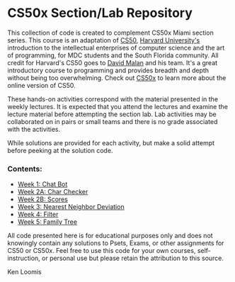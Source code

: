 # CS50x Section/Lab Repository
This collection of code is created to complement CS50x Miami section series.
This course is an adaptation of [CS50](https://www.cs50.net),
[Harvard University's](http://www.harvard.edu) introduction to the
intellectual enterprises of computer science and the art of programming,
for MDC students and the South Florida community. All credit for
Harvard's CS50 goes to [David Malan](https://cs.harvard.edu/malan/) and his
team. It's a great introductory course to programming and provides breadth
and depth without being too overwhelming. Check out
[CS50x](https://www.edx.org/course/cs50s-introduction-to-computer-science) to
learn more about the online version of CS50.

These hands-on activities correspond with the material presented in the
weekly lectures. It is expected that you attend the lectures and examine
the lecture material before attempting the section lab. Lab activities
may be collaborated on in pairs or small teams and there is no grade
associated with the activities.

While solutions are provided for each activity, but make a
solid attempt before peeking at the solution code.

### Contents:
* [Week 1: Chat Bot](https://github.com/kjloomis/cs50x_labs/tree/main/week1)
* [Week 2A: Char Checker](https://github.com/kjloomis/cs50x_labs/tree/main/week2a)
* [Week 2B: Scores](https://github.com/kjloomis/cs50x_labs/tree/main/week2b)
* [Week 3: Nearest Neighbor Deviation](https://github.com/kjloomis/cs50x_labs/tree/main/week3)
* [Week 4: Filter](https://github.com/kjloomis/cs50x_labs/tree/main/week4)
* [Week 5: Family Tree](https://github.com/kjloomis/cs50x_labs/tree/main/week5)

All code presented here is for educational purposes only and does not knowingly
contain any solutions to Psets, Exams, or other assignments for CS50 or CS50x.
Feel free to use this code for your own courses, self-instruction, or personal
use but please retain the attribution to this source.

Ken Loomis
